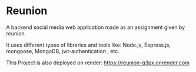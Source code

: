 # Reunion

A backend social media web application made as an assignment given by reunion.

It uses different types of libraries and tools like: Node.js, Express.js, mongoose, MongoDB, jwt-authentication , etc.

This Project is also deployed on render:
https://reunion-q3px.onrender.com
